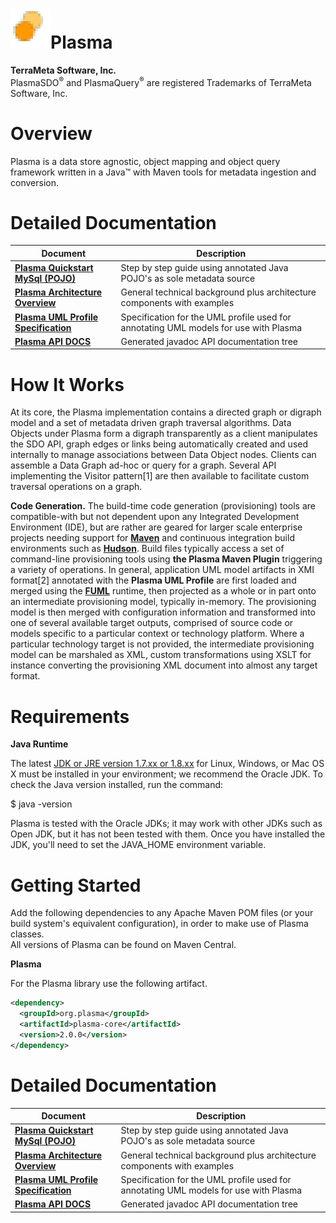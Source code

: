 <img src="images/media/image2.jpeg" alt="big-icon" width="64" height="64" />**Plasma**
======================================================================================

**TerraMeta Software, Inc.**  
PlasmaSDO<sup>®</sup> and PlasmaQuery<sup>®</sup> are registered
Trademarks of TerraMeta Software, Inc.

Overview
========
<span id="_Toc135028939" class="anchor"><span id="_Toc495460092" class="anchor"><span id="_Toc498843305" class="anchor"><span id="_Toc24906349" class="anchor"></span></span></span></span>
Plasma is a data store agnostic, object mapping and object query framework written in a Java™ with Maven tools for metadata ingestion and conversion.

**Detailed Documentation**
==========================

| **Document** | **Description** |
|  --------------------- | --------------------- |
| [**Plasma Quickstart MySql (POJO)**](http://plasma-framework.github.io/plasma/quickstart/Plasma-Quickstart-MySql-Pojo) | Step by step guide using annotated Java POJO's as sole metadata source |
| [**Plasma Architecture Overview**](http://plasma-framework.github.io/plasma/arch_overview/Plasma-Architecture-Overview) | General technical background plus architecture components with examples |
| [**Plasma UML Profile Specification**](http://plasma-framework.github.io/plasma/uml-profile/Plasma-UML-Profile)         | Specification for the UML profile used for annotating UML models for use with Plasma |
| [**Plasma API DOCS**](http://plasma-framework.github.io/plasma/apidocs/index.html)                                      | Generated javadoc API documentation tree |


**How It Works**
================

At its core, the Plasma implementation contains a directed graph or digraph model and a set of metadata driven graph traversal algorithms. Data Objects under Plasma form a digraph transparently as a client manipulates the SDO API, graph edges or links being automatically created and used internally to manage associations between Data Object nodes. Clients can assemble a Data Graph ad-hoc or query for a graph. Several API implementing the Visitor pattern[1] are then available to facilitate custom traversal operations on a graph.

**Code Generation.** The build-time code generation (provisioning) tools are compatible-with but not dependent upon any Integrated Development Environment (IDE), but are rather are geared for larger scale enterprise projects needing support for [**Maven**](http://maven.apache.org/) and continuous integration build environments such as [**Hudson**](http://hudson-ci.org). Build files typically access a set of command-line provisioning tools using **the Plasma Maven Plugin** triggering a variety of operations. In general, application UML model artifacts in XMI format[2] annotated with the **Plasma UML Profile** are first loaded and merged using the [**FUML**](http://portal.modeldriven.org/project/foundationalUML) runtime, then projected as a whole or in part onto an intermediate provisioning model, typically in-memory. The provisioning model is then merged with configuration information and transformed into one of several available target outputs, comprised of source code or models specific to a particular context or technology platform. Where a particular technology target is not provided, the intermediate provisioning model can be marshaled as XML, custom transformations using XSLT for instance converting the provisioning XML document into almost any target format.

**Requirements**
================

**Java Runtime**

The latest [JDK or JRE version 1.7.xx or 1.8.xx](http://www.java.com/en/download/manual.jsp) for Linux, Windows, or Mac OS X must be installed in your environment; we recommend the Oracle JDK.
To check the Java version installed, run the command:

$ java -version

Plasma is tested with the Oracle JDKs; it may work with other JDKs such as Open JDK, but it has not been tested with them.
Once you have installed the JDK, you'll need to set the JAVA\_HOME environment variable.

**Getting Started**
===================

Add the following dependencies to any Apache Maven POM files (or your build system's equivalent configuration), in order to make use of Plasma classes.  
All versions of Plasma can be found on Maven Central.

**Plasma**

For the Plasma library use the following artifact.

```xml
<dependency>
  <groupId>org.plasma</groupId>
  <artifactId>plasma-core</artifactId>
  <version>2.0.0</version>
</dependency>
```

**Detailed Documentation**
==========================

| **Document** | **Description** |
|  --------------------- | --------------------- |
| [**Plasma Quickstart MySql (POJO)**](http://plasma-framework.github.io/plasma/quickstart/Plasma-Quickstart-MySql-Pojo) | Step by step guide using annotated Java POJO's as sole metadata source |
| [**Plasma Architecture Overview**](http://plasma-framework.github.io/plasma/arch_overview/Plasma-Architecture-Overview) | General technical background plus architecture components with examples |
| [**Plasma UML Profile Specification**](http://plasma-framework.github.io/plasma/uml-profile/Plasma-UML-Profile)         | Specification for the UML profile used for annotating UML models for use with Plasma |
| [**Plasma API DOCS**](http://plasma-framework.github.io/plasma/apidocs/index.html)                                      | Generated javadoc API documentation tree |

